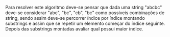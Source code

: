 Para resolver este algoritmo deve-se pensar que dada uma string "abcbc" deve-se considerar "abc", "bc", "cb", "bc" como possíveis combinações de string, sendo assim deve-se percorrer índice por índice montando substrings e assim que se repetir um elemento começar do índice seguinte. Depois das substrings montadas avaliar qual possui maior índice.